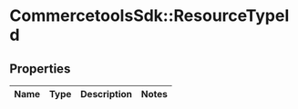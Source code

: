 # CommercetoolsSdk::ResourceTypeId

## Properties
Name | Type | Description | Notes
------------ | ------------- | ------------- | -------------

